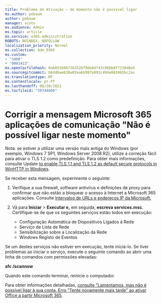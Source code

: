 ```yaml
---
title: Problema de Ativação – de momento não é possível ligar
ms.author: pebaum
author: pebaum
manager: scotv
ms.audience: Admin
ms.topic: article
ms.service: o365-administration
ROBOTS: NOINDEX, NOFOLLOW
localization_priority: Normal
ms.collection: Adm_O365
ms.custom:
- "3408"
- "9001423"
ms.openlocfilehash: 0ab831696736352bf9de84f43c96bb8f7238d8eb
ms.sourcegitcommit: b6dd6ae628a02ea6b997a993c49de083465bc2ac
ms.translationtype: MT
ms.contentlocale: pt-PT
ms.lasthandoff: 08/30/2021
ms.locfileid: "58744606"
---
```

# <a name="fixing-the-microsoft-365-apps-we-are-unable-to-connect-right-now-message"></a>Corrigir a mensagem Microsoft 365 aplicações de comunicação "Não é possível ligar neste momento"

Nota: se estiver a utilizar uma versão mais antiga do Windows (por exemplo, Windows 7 SP1, Windows Server [](https://download.microsoft.com/download/0/6/5/0658B1A7-6D2E-474F-BC2C-D69E5B9E9A68/MicrosoftEasyFix51044.msi) 2008 R2), utilize a correção fácil para ativar o TLS 1.2 como predefinição. Para obter mais informações, consulte Update [to enable TLS 1.1 and TLS 1.2 as default secure protocols in WinHTTP in Windows](https://support.microsoft.com/topic/update-to-enable-tls-1-1-and-tls-1-2-as-default-secure-protocols-in-winhttp-in-windows-c4bd73d2-31d7-761e-0178-11268bb10392).

Se receber esta mensagem, experimente o seguinte:

1. Verifique a sua firewall, software antivírus e definições de proxy para confirmar que não estão a bloquear o acesso à Internet a Microsoft 365 aplicações. Consulte [Intervalos de URLs e endereços IP da Microsoft.](https://docs.microsoft.com/office365/enterprise/urls-and-ip-address-ranges)

2. Vá para **Iniciar**  >  **Executar e,** em seguida, **escreva services.msc**. Certifique-se de que os seguintes serviços estão todos em execução:
    - Configuração Automática de Dispositivos Ligados à Rede
    - Serviço de Lista de Rede
    - Sensibilização sobre a Localização da Rede
    - Windows Registo de Eventos

Se um destes serviços não estiver em execução, tente iniciá-lo. Se tiver problemas ao iniciar o serviço, execute o seguinte comando ao abrir uma linha de comandos com permissões elevadas:

**sfc /scannow**

Quando este comando terminar, reinicie o computador.

Para obter informações detalhadas, [consulte "Lamentamos, mas não é possível ligar à sua conta. Erro "Tente novamente mais tarde" ao ativar Office a partir Microsoft 365](https://docs.microsoft.com/office/troubleshoot/activation-installation/issue-when-activate-office-from-office-365).